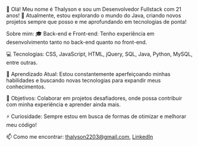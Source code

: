 👋 Olá! Meu nome é Thalyson e sou um Desenvolvedor Fullstack com 21 anos!
👀 Atualmente, estou explorando o mundo do Java, criando novos projetos sempre que posso e me aprofundando em tecnologias de ponta!

Sobre mim:
🎓 Back-end e Front-end: Tenho experiência em desenvolvimento tanto no back-end quanto no front-end.

💻 Tecnologias: CSS, JavaScript, HTML, jQuery, SQL, Java, Python, MySQL, entre outras.

🌱 Aprendizado Atual: Estou constantemente aperfeiçoando minhas habilidades e buscando novas tecnologias para expandir meus conhecimentos.

🎯 Objetivos: Colaborar em projetos desafiadores, onde possa contribuir com minha experiência e aprender ainda mais.

⚡ Curiosidade: Sempre estou em busca de formas de otimizar e melhorar meu código!

📫 Como me encontrar:
thalyson2203@gmail.com, 
[LinkedIn](https://www.linkedin.com/in/thalyson-lima-248510293/)
